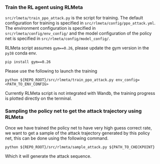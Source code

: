 ### Train the RL agent using RLMeta

```src/rlmeta/train_ppo_attack.py``` is the script for training. The default configuration for training is specified in ```src/rlmeta/config/ppo_attack.yml```. The environment configuration is specified in ```src/rlmeta/config/env_config/``` and the model configuration of the policy net is specified in 
```src/rlmeta/config/model_config/```.

RLMeta script assumes ```gym==0.26```, please update the gym version in the ```py38``` conda env.

```
pip install gym==0.26
```

Please use the following to launch the training

```
python ${REPO_ROOT}/src/rlmeta/train_ppo_attack.py env_config=<PATH_TO_ENV_CONFIG>
```

Currently RLMeta script is not integrated with Wandb, the training progress is plotted directly on the terminal.

### Sampling the policy net to get the attack trajectory using RLMeta

Once we have trained the policy net to have very high guess correct rate, we want to get a sample of the attack trajectory generated by this policy net, this can be done using the following command.

```
python ${REPO_ROOT}/src/rlmeta/sample_attack.py ${PATH_TO_CHECKPOINT}
```
Which it will generate the attack sequence.
